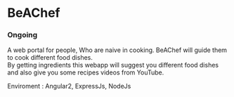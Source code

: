 # BeAChef
<h3>Ongoing</h3>
<p>A web portal for people, Who are naive in cooking. BeAChef will guide them to cook different food dishes. <br>
By getting ingredients this webapp will suggest you different food dishes and also give you some recipes videos from YouTube.</p>
<p> Enviroment : Angular2, ExpressJs, NodeJs </p>
